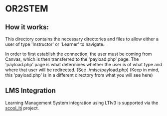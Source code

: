# OR2STEM

## How it works:

This directory contains the necessary directories and files to allow either a user of type 'Instructor'
or 'Learner' to navigate.

In order to first establish the connection, the user must be coming from Canvas, which is then transferred
to the 'payload.php' page. The 'payload.php' page is what determines whether the user is of what type and
where that user will be redirected. (See ./misc/payload.php)
(Keep in mind, this 'payload.php' is in a different directory from what you will see here)

## LMS Integration

Learning Management System integration using LTIv3 is supported via the [scool_lti](https://github.com/OnRampToStem/scool_lti)
project.
